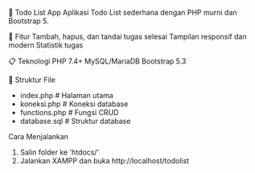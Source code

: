📝 Todo List App
Aplikasi Todo List sederhana dengan PHP murni dan Bootstrap 5.

🚀 Fitur
Tambah, hapus, dan tandai tugas selesai
Tampilan responsif dan modern
Statistik tugas

📋 Teknologi
PHP 7.4+
MySQL/MariaDB
Bootstrap 5.3

📁 Struktur File
- index.php         # Halaman utama
- koneksi.php       # Koneksi database
- functions.php     # Fungsi CRUD
- database.sql      # Struktur database

Cara Menjalankan
1. Salin folder ke 'htdocs/'
2. Jalankan XAMPP dan buka http://localhost/todolist
